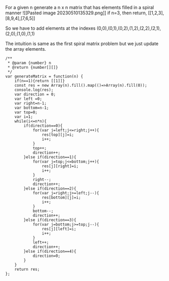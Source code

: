 For a given n generate a n x n matrix that has elements filled in a spiral manner
![[Pasted image 20230510135329.png]]
if n=3,
then return, \[[1,2,3],[8,9,4],[7,6,5]\]

So we have to add elements at the indexes (0,0),(0,1),(0,2),(1,2),(2,2),(2,1),(2,0),(1,0),(1,1)

The intuition is same as the first spiral matrix problem but we just update the array elements.
```
/**
 * @param {number} n
 * @return {number[][]}
 */
var generateMatrix = function(n) {
    if(n==1){return [[1]]}
    const res = new Array(n).fill().map(()=>Array(n).fill(0));
    console.log(res);
    var direction = 0;
    var left =0;
    var right=n-1;
    var bottom=n-1;
    var top=0;
    var i=1;
    while(i<=n*n){
        if(direction==0){
            for(var j=left;j<=right;j++){
                res[top][j]=i;
                i++;
            }
            top++;
            direction++;
        }else if(direction==1){
            for(var j=top;j<=bottom;j++){
                res[j][right]=i;
                i++;
            }
            right--;
            direction++;
        }else if(direction==2){
            for(var j=right;j>=left;j--){
                res[bottom][j]=i;
                i++;
            }
            bottom--;
            direction++;
        }else if(direction==3){
            for(var j=bottom;j>=top;j--){
                res[j][left]=i;
                i++;
            }
            left++;
            direction++;
        }else if(direction==4){
            direction=0;
        }
    }
    return res;
};
```